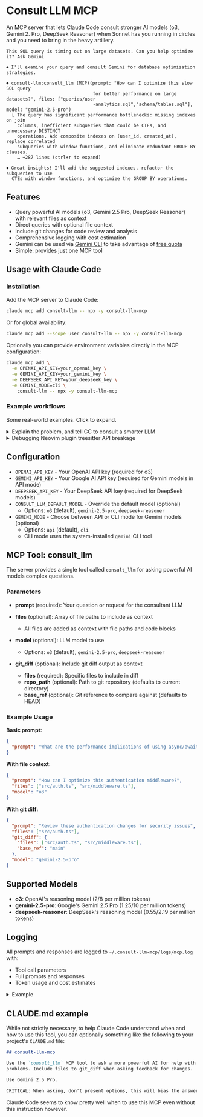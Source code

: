 # Consult LLM MCP

An MCP server that lets Claude Code consult stronger AI models (o3, Gemini 2.
Pro, DeepSeek Reasoner) when Sonnet has you running in circles and you need to
bring in the heavy artillery.

```
This SQL query is timing out on large datasets. Can you help optimize it? Ask Gemini

⏺ I'll examine your query and consult Gemini for database optimization strategies.

⏺ consult-llm:consult_llm (MCP)(prompt: "How can I optimize this slow SQL query
                                for better performance on large datasets?", files: ["queries/user
                                -analytics.sql","schema/tables.sql"], model: "gemini-2.5-pro")
  ⎿ The query has significant performance bottlenecks: missing indexes on join
    columns, inefficient subqueries that could be CTEs, and unnecessary DISTINCT
    operations. Add composite indexes on (user_id, created_at), replace correlated
    subqueries with window functions, and eliminate redundant GROUP BY clauses.
    … +287 lines (ctrl+r to expand)

⏺ Great insights! I'll add the suggested indexes, refactor the subqueries to use
  CTEs with window functions, and optimize the GROUP BY operations.
```

## Features

- Query powerful AI models (o3, Gemini 2.5 Pro, DeepSeek Reasoner) with relevant
  files as context
- Direct queries with optional file context
- Include git changes for code review and analysis
- Comprehensive logging with cost estimation
- Gemini can be used via
  [Gemini CLI](https://github.com/google-gemini/gemini-cli) to take advantage of
  [free quota](https://developers.google.com/gemini-code-assist/resources/quotas#quotas-for-agent-mode-gemini-cli)
- Simple: provides just one MCP tool

## Usage with Claude Code

### Installation

Add the MCP server to Claude Code:

```bash
claude mcp add consult-llm -- npx -y consult-llm-mcp
```

Or for global availability:

```bash
claude mcp add --scope user consult-llm -- npx -y consult-llm-mcp
```

Optionally you can provide environment variables directly in the MCP
configuration:

```bash
claude mcp add \
  -e OPENAI_API_KEY=your_openai_key \
  -e GEMINI_API_KEY=your_gemini_key \
  -e DEEPSEEK_API_KEY=your_deepseek_key \
  -e GEMINI_MODE=cli \
    consult-llm -- npx -y consult-llm-mcp
```

### Example workflows

Some real-world examples. Click to expand.

<details>
<summary>Explain the problem, and tell CC to consult a smarter LLM</summary>

```
  <Some long explanation of the issue here>

  Consult LLM for assistance, use gemini

⏺ I see the issue! The problem is that the frontend is trying to use the hint
  for "isn't" but the server generated a hint for "isn't it" (the full phrase).
  This is a mismatch between how the frontend segments text and how the server
  generates hints.

  Let me consult the LLM to get assistance on this segmentation mismatch issue.

⏺ Write(hint-segmentation-issue.md)
  ⎿  Wrote 53 lines to hint-segmentation-issue.md
     # Hint Segmentation Mismatch Issue
     ## Problem Description
     There's a mismatch between how the frontend segments text for clickable
     words and how the backend generates hints. This causes hint unlocking to
     fail when the segments don't match exactly.
     ## Example Case
     **Original Text**: "Hello! Nice weather, isn't it?"
     … +43 lines (ctrl+r to expand)

⏺ consult-llm:consult_llm (MCP)(model: "gemini-2.5-pro", files: ["/project/hint
                                -segmentation-issue.md","/project/web/src/compo
                                nents/HintsText.tsx","/project/web/src/utils/hi
                                nts.ts","/project/server/src/routes/public/hint
                                s.ts","/project/server/src/llm/hints.ts"])
  ⎿ An excellent analysis of the problem. The root cause has been correctly
    identified: a race condition within the `handleConfirmGenerateHints`
    function in `HintsText.tsx`. The component state updates in the background
    after `await generateHints()`, but the function continues executing with a
    stale `activeSegment` variable, causing it to request a hint for a smaller
    text segment ( e.g., "isn't") instead of the full, newly-available hint
    phrase (e.g., "isn't it").
    … +607 lines (ctrl+r to expand)

⏺ Perfect! The LLM identified the core issue - there's a race condition in
  handleConfirmGenerateHints where the function uses stale state after async
  operations. The solution is to re-target the hint key after generation to
  find the correct matching hint.

  Let me implement this solution:

⏺ Update Todos
  ⎿  ☐ Fix hint segmentation mismatch by implementing smarter hint key
       targeting in handleConfirmGenerateHints
```

</details>

<details>
<summary>Debugging Neovim plugin treesitter API breakage</summary>

````
⏺ Fixed! Added nil checks for both node and child and updated the iter_matches call to handle the newer API properly.

> Still not working:

  E5108: Error executing lua /Users/raine/code/testonly.nvim/lua/testonly.lua:92: attempt to call method 'child' (a nil value)
  stack traceback:
          /Users/raine/code/testonly.nvim/lua/testonly.lua:92: in function 'reset_all_exclusive'
          /Users/raine/code/testonly.nvim/lua/testonly.lua:110: in function 'reset_all_exclusive'
          [string ":lua"]:1: in main chunk

  Ask gemini

⏺ Let me consult with a more powerful AI to understand the current Neovim treesitter API changes:

⏺ consult-llm:consult_llm (MCP)(prompt: "I'm debugging a Neovim plugin that's broken due to treesitter API changes. The error is \"attempt to call method 'child' (a nil value)\" on line 92. The
                               code is trying to access child nodes from treesitter matches but the API seems to have changed in newer Neovim versions.\n\nHere's the problematic
                               code:\n```lua\nfor _, match, _ in parsed_query:iter_matches(root, bufnr, start_row, end_row) do\n    for id, node in pairs(match) do\n        local name =
                               parsed_query.captures[id]\n        if name == \"call\" and node then\n            local child = node:child(0)  -- ERROR HERE\n            if child then\n
                                    local text = vim.treesitter.get_node_text(child, bufnr)\n                -- ... rest of logic\n            end\n        end\n    end\nend\n```\n\nWhat's the
                               correct way to iterate over treesitter query matches and access child nodes in current Neovim versions? What API changes should I be aware of?", files:
                               ["/Users/raine/code/testonly.nvim/lua/testonly.lua"])
  ⎿  Problem
     -------

     … +93 lines (ctrl+r to expand)

⏺ Perfect! The issue is that iter_matches() can return nil nodes in the match table. Let me fix this by switching to the recommended iter_captures() approach:

⏺ Update(lua/testonly.lua)
  ⎿  Updated lua/testonly.lua with 7 additions and 10 removals
       85      local root = parser:parse()[1]:root()
       86      local start_row, _, end_row, _ = root:range()
       87
       88 -    for _, match, _ in parsed_query:iter_matches(root, bufnr, start_row, end_row) do
       89 -      for id, node in pairs(match) do
       90 -        local name = parsed_query.captures[id]
       91 -        if name == "call" and node then
       92 -          local child = node:child(0)
       93 -          if child then
       94 -            local text = vim.treesitter.get_node_text(child, bufnr)
       88 +    for id, node, _ in parsed_query:iter_captures(root, bufnr, start_row, end_row) do
       89 +      if parsed_query.captures[id] == "call" then
       90 +        local first_child = node:named_child(0)
       91 +        if first_child then
       92 +          local text = vim.treesitter.get_node_text(first_child, bufnr)
       93
       94 -            if text == "it.only" or text == "describe.only" then
       95 -              toggle_test_exclusive(child)
       96 -            end
       94 +          if text == "it.only" or text == "describe.only" then
       95 +            toggle_test_exclusive(first_child)
       96            end
       97          end
       98        end

⏺ Fixed! The key changes:

  1. Switched from iter_matches() to iter_captures() which never returns nil nodes
  2. Used named_child(0) instead of child(0) to get only meaningful syntax nodes (not punctuation)
  3. Simplified the iteration logic since iter_captures() directly gives us the node and capture ID

  Your <leader>tr mapping should now work properly with the current Neovim treesitter API.
````

</details>

## Configuration

- `OPENAI_API_KEY` - Your OpenAI API key (required for o3)
- `GEMINI_API_KEY` - Your Google AI API key (required for Gemini models in API
  mode)
- `DEEPSEEK_API_KEY` - Your DeepSeek API key (required for DeepSeek models)
- `CONSULT_LLM_DEFAULT_MODEL` - Override the default model (optional)
  - Options: `o3` (default), `gemini-2.5-pro`, `deepseek-reasoner`
- `GEMINI_MODE` - Choose between API or CLI mode for Gemini models (optional)
  - Options: `api` (default), `cli`
  - CLI mode uses the system-installed `gemini` CLI tool

## MCP Tool: consult_llm

The server provides a single tool called `consult_llm` for asking powerful AI
models complex questions.

### Parameters

- **prompt** (required): Your question or request for the consultant LLM

- **files** (optional): Array of file paths to include as context

  - All files are added as context with file paths and code blocks

- **model** (optional): LLM model to use

  - Options: `o3` (default), `gemini-2.5-pro`, `deepseek-reasoner`

- **git_diff** (optional): Include git diff output as context
  - **files** (required): Specific files to include in diff
  - **repo_path** (optional): Path to git repository (defaults to current
    directory)
  - **base_ref** (optional): Git reference to compare against (defaults to HEAD)

### Example Usage

**Basic prompt:**

```json
{
  "prompt": "What are the performance implications of using async/await vs Promise.then() in Node.js?"
}
```

**With file context:**

```json
{
  "prompt": "How can I optimize this authentication middleware?",
  "files": ["src/auth.ts", "src/middleware.ts"],
  "model": "o3"
}
```

**With git diff:**

```json
{
  "prompt": "Review these authentication changes for security issues",
  "files": ["src/auth.ts"],
  "git_diff": {
    "files": ["src/auth.ts", "src/middleware.ts"],
    "base_ref": "main"
  },
  "model": "gemini-2.5-pro"
}
```

## Supported Models

- **o3**: OpenAI's reasoning model ($2/$8 per million tokens)
- **gemini-2.5-pro**: Google's Gemini 2.5 Pro ($1.25/$10 per million tokens)
- **deepseek-reasoner**: DeepSeek's reasoning model ($0.55/$2.19 per million
  tokens)

## Logging

All prompts and responses are logged to `~/.consult-llm-mcp/logs/mcp.log` with:

- Tool call parameters
- Full prompts and responses
- Token usage and cost estimates

<details>
<summary>Example</summary>

```
[2025-06-22T20:16:04.673Z] TOOL CALL: consult_llm
Arguments: {
  "files": [
    "refactor-analysis.md",
    "src/main.ts",
    "src/schema.ts",
    "src/config.ts",
    "src/llm.ts",
    "src/llm-cost.ts"
  ],
  "model": "deepseek-reasoner"
}
================================================================================
[2025-06-22T20:16:04.675Z] PROMPT (model: deepseek-reasoner):
## Relevant Files

### File: src/main.ts

...

Please provide specific suggestions for refactoring with example code structure
where helpful.
================================================================================
[2025-06-22T20:19:20.632Z] RESPONSE (model: deepseek-reasoner):
Based on the analysis, here are the key refactoring suggestions to improve
separation of concerns and maintainability:

...

This refactoring maintains all existing functionality while significantly
improving maintainability and separation of concerns. The new structure makes
it easier to add features like new LLM providers, additional context sources,
or alternative prompt formats.

Tokens: 3440 input, 5880 output | Cost: $0.014769 (input: $0.001892, output: $0.012877)
```

</details>

## CLAUDE.md example

While not strictly necessary, to help Claude Code understand when and how to use
this tool, you can optionally something like the following to your project's
`CLAUDE.md` file:

```markdown
## consult-llm-mcp

Use the `consult_llm` MCP tool to ask a more powerful AI for help with complex
problems. Include files to git_diff when asking feedback for changes.

Use Gemini 2.5 Pro.

CRITICAL: When asking, don't present options, this will bias the answer.
```

Claude Code seems to know pretty well when to use this MCP even without this
instruction however.

